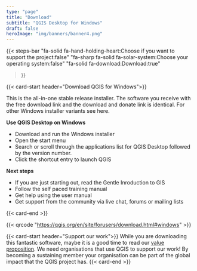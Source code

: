 ```yaml
---
type: "page"
title: "Download"
subtitle: "QGIS Desktop for Windows"
draft: false
heroImage: "img/banners/banner4.png"
---
```


{{< steps-bar 
    "fa-solid fa-hand-holding-heart:Choose if you want to support the project:false"
    "fa-sharp fa-solid fa-solar-system:Choose your operating system:false"
    "fa-solid fa-download:Download:true"
 >}}

{{< card-start header="Download QGIS for Windows">}}


This is the all-in-one stable release installer. The software you receive with the free download link and the download and donate link is identical. For other Windows installer variants see here.

**Use QGIS Desktop on Windows**

- Download and run the Windows installer
- Open the start menu
- Search or scroll through the applications list for QGIS Desktop followed by the version number.
- Click the shortcut entry to launch QGIS

**Next steps**

- If you are just starting out, read the Gentle Inroduction to GIS
- Follow the self paced training manual
- Get help using the user manual 
- Get support from the community via live chat, forums or mailing lists

{{< card-end >}}

{{< qrcode "https://qgis.org/en/site/forusers/download.html#windows" >}}  

{{< card-start header="Support our work">}}
While you are downloading this fantastic software, maybe it is a good time to read our
[value proposition](value-proposition.md). We need organisations that use QGIS to support
our work! By becoming a sustaining member your organisation can be part of the global
impact that the QGIS project has.
{{< card-end >}}
